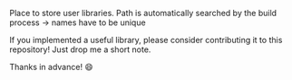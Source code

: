 Place to store user libraries. Path is automatically searched by the build process -> names have to be unique

If you implemented a useful library, please consider contributing it to this repository! Just drop me a short note.  

Thanks in advance!  :smile:
